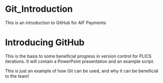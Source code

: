 # Git_Introduction
<!DOCTYPE html>
<html>
<head>
This is an introduction to GitHub for AIF Payments
</head>
<body>
<h1 style="font-size:200%;">Introducing GitHub</h1>
<p>This is the basis to some beneficial progress in version control for PLICS iterations. It will contain a PowerPoint presentation and an example script.</p>
<p>This is just an example of how Git can be used, and why it can be beneficial to the team!<p>
</body>
</html>

